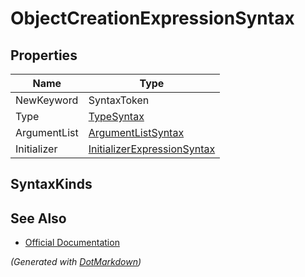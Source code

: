 # ObjectCreationExpressionSyntax

## Properties

| Name         | Type                                                          |
| ------------ | ------------------------------------------------------------- |
| NewKeyword   | SyntaxToken                                                   |
| Type         | [TypeSyntax](TypeSyntax.md)                                   |
| ArgumentList | [ArgumentListSyntax](ArgumentListSyntax.md)                   |
| Initializer  | [InitializerExpressionSyntax](InitializerExpressionSyntax.md) |

## SyntaxKinds

## See Also

* [Official Documentation](https://docs.microsoft.com/en-us/dotnet/api/microsoft.codeanalysis.csharp.syntax.objectcreationexpressionsyntax)


*\(Generated with [DotMarkdown](http://github.com/JosefPihrt/DotMarkdown)\)*